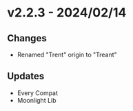 # v2.2.3 - 2024/02/14

## **Changes**
- Renamed "Trent" origin to "Treant"

## **Updates**
- Every Compat
- Moonlight Lib